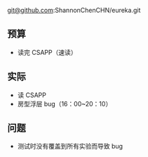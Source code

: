 
git@github.com:ShannonChenCHN/eureka.git


## 预算

- 读完 CSAPP（速读）

## 实际

- 读 CSAPP
- 房型浮层 bug（16：00~20：10）

## 问题

- 测试时没有覆盖到所有实验而导致 bug